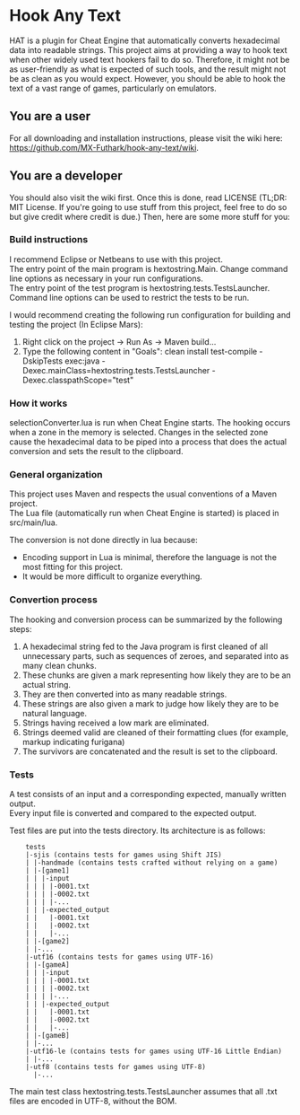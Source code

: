 # Hook Any Text

HAT is a plugin for Cheat Engine that automatically converts hexadecimal data into readable strings.
This project aims at providing a way to hook text when other widely used text hookers fail to do so.
Therefore, it might not be as user-friendly as what is expected of such tools, and the result might not be as clean as you would expect.
However, you should be able to hook the text of a vast range of games, particularly on emulators.


## You are a user

For all downloading and installation instructions, please visit the wiki here: https://github.com/MX-Futhark/hook-any-text/wiki.


## You are a developer

You should also visit the wiki first.
Once this is done, read LICENSE (TL;DR: MIT License. If you're going to use stuff from this project, feel free to do so but give credit where credit is due.)
Then, here are some more stuff for you:


### Build instructions

I recommend Eclipse or Netbeans to use with this project.  
The entry point of the main program is hextostring.Main. Change command line options as necessary in your run configurations.  
The entry point of the test program is hextostring.tests.TestsLauncher. Command line options can be used to restrict the tests to be run.  


I would recommend creating the following run configuration for building and testing the project (In Eclipse Mars):

1. Right click on the project -> Run As -> Maven build...
2. Type the following content in "Goals": clean install test-compile -DskipTests exec:java -Dexec.mainClass=hextostring.tests.TestsLauncher -Dexec.classpathScope="test"


### How it works

selectionConverter.lua is run when Cheat Engine starts. The hooking occurs when a zone in the memory is selected.
Changes in the selected zone cause the hexadecimal data to be piped into a process that does the actual conversion and sets the result to the clipboard.


### General organization

This project uses Maven and respects the usual conventions of a Maven project.  
The Lua file (automatically run when Cheat Engine is started) is placed in src/main/lua.  

The conversion is not done directly in lua because:

 * Encoding support in Lua is minimal, therefore the language is not the most fitting for this project.
 * It would be more difficult to organize everything.


### Convertion process

The hooking and conversion process can be summarized by the following steps:

1. A hexadecimal string fed to the Java program is first cleaned of all unnecessary parts, such as sequences of zeroes, and separated into as many clean chunks.
2. These chunks are given a mark representing how likely they are to be an actual string.
3. They are then converted into as many readable strings.
4. These strings are also given a mark to judge how likely they are to be natural language.
5. Strings having received a low mark are eliminated.
6. Strings deemed valid are cleaned of their formatting clues (for example, markup indicating furigana)
7. The survivors are concatenated and the result is set to the clipboard.


### Tests

A test consists of an input and a corresponding expected, manually written output.  
Every input file is converted and compared to the expected output.


Test files are put into the tests directory. Its architecture is as follows:

        tests
        |-sjis (contains tests for games using Shift JIS)
        | |-handmade (contains tests crafted without relying on a game)
        | |-[game1]
        | | |-input
        | | | |-0001.txt
        | | | |-0002.txt
        | | | |-...
        | | |-expected_output
        | |   |-0001.txt
        | |   |-0002.txt
        | |   |-...
        | |-[game2]
        | |-...
        |-utf16 (contains tests for games using UTF-16)
        | |-[gameA]
        | | |-input
        | | | |-0001.txt
        | | | |-0002.txt
        | | | |-...
        | | |-expected_output
        | |   |-0001.txt
        | |   |-0002.txt
        | |   |-...
        | |-[gameB]
        | |-...
        |-utf16-le (contains tests for games using UTF-16 Little Endian)
        | |-...
        |-utf8 (contains tests for games using UTF-8)
          |-...

          
The main test class hextostring.tests.TestsLauncher assumes that all .txt files are encoded in UTF-8, without the BOM.